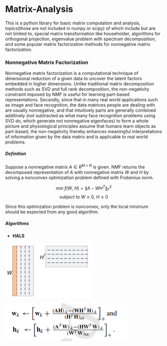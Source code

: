 <script type="text/javascript"async
 src="//cdn.mathjax.org/mathjax/latest/MathJax.js?config=TeX-MML-AM_CHTML">
</script>

# Matrix-Analysis

This is a python library for basic matrix computation and analysis, topics(those are not included in numpy or scipy) of which include but are not limited to, special matrix transformation like householder, algorithms for orthogonal projection, eigenvalue problem with spectrum decomposition, and some popular matrix factorization methods for nonnegative matrix factorization.

### Nonnegative Matrix Factorization

Nonnegative matrix factorization is a computational technique of dimensional reduction of a given data to uncover the latent factors embedded in higher dimensions. Unlike traditional matrix decomposition methods such as SVD and full rank decomposition, the non-negativity constraint imposed by NMF is useful for learning part-based representations. Secondly, since that in many real world applications such as image and face recognition, the data matrices people are dealing with are usually nonnegative, and that intuitively parts are generally combined additively (not subtracted as what many face recognition problems using SVD do, which generate not nonnegative eigenfaces) to form a whole picture and physiological principles assume that humans learn objects as part-based, the non-negativity thereby enhances meaningful interpretations of information given by the data matrix and is applicable to real world problems.  

##### Definition

Suppose a nonnegative matrix $A \in R^{M \times N}$ is given. NMF returns the decomposed representation of $A$ with nonnegative matrix $W$ and $H$ by solving a nonconvex optimization problem defined with Frobenius norm.

$$min \; f(W, \; H) = {\left \lVert A-WH^T \right \rVert}^2_F $$ $$subject \ to \ W \ge 0, \ H \ge 0$$

Since this optimization problem is nonconvex, only the local minimum should be expected from any good algorithm.

##### Algorithms

* **HALS**

![](/pic/1.PNG)

![](/pic/2.PNG)
